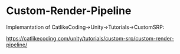 # Custom-Render-Pipeline

Implemantation of CatlikeCoding->Unity->Tutorials->CustomSRP:

https://catlikecoding.com/unity/tutorials/custom-srp/custom-render-pipeline/
